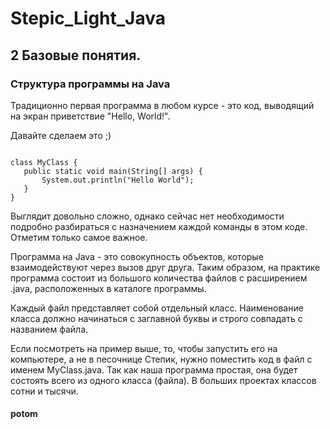 # Stepic_Light_Java

## 2 Базовые понятия.

### Структура программы на Java

Традиционно первая программа в любом курсе - это код, выводящий на экран приветствие "Hello, World!".

Давайте сделаем это ;)

 ```

class MyClass {
    public static void main(String[] args) {
        System.out.println("Hello World");
    }
}
 ```
Выглядит довольно сложно, однако сейчас нет необходимости подробно разбираться с назначением каждой команды в этом коде. Отметим только самое важное.

Программа на Java - это совокупность объектов, которые взаимодействуют через вызов друг друга. Таким образом, на практике программа состоит из большого количества файлов с расширением .java, расположенных в каталоге программы.

Каждый файл представляет собой отдельный класс. Наименование класса должно начинаться с заглавной буквы и строго совпадать с названием файла.

Если посмотреть на пример выше, то, чтобы запустить его на компьютере, а не в песочнице Степик, нужно поместить код в файл с именем MyClass.java. Так как наша программа простая, она будет состоять всего из одного класса (файла). В больших проектах классов сотни и тысячи.


#### potom